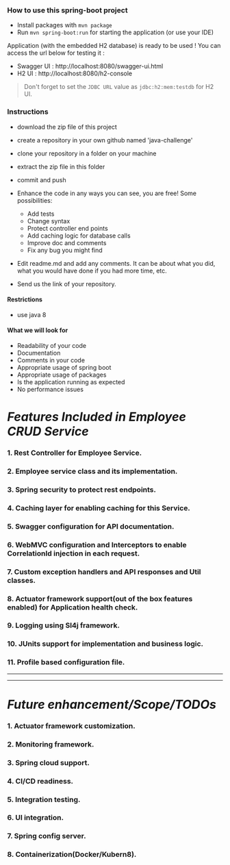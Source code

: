 ### How to use this spring-boot project

- Install packages with `mvn package`
- Run `mvn spring-boot:run` for starting the application (or use your IDE)

Application (with the embedded H2 database) is ready to be used ! You can access the url below for testing it :

- Swagger UI : http://localhost:8080/swagger-ui.html
- H2 UI : http://localhost:8080/h2-console

> Don't forget to set the `JDBC URL` value as `jdbc:h2:mem:testdb` for H2 UI.



### Instructions

- download the zip file of this project
- create a repository in your own github named 'java-challenge'
- clone your repository in a folder on your machine
- extract the zip file in this folder
- commit and push

- Enhance the code in any ways you can see, you are free! Some possibilities:
  - Add tests
  - Change syntax
  - Protect controller end points
  - Add caching logic for database calls
  - Improve doc and comments
  - Fix any bug you might find
- Edit readme.md and add any comments. It can be about what you did, what you would have done if you had more time, etc.
- Send us the link of your repository.

#### Restrictions
- use java 8


#### What we will look for
- Readability of your code
- Documentation
- Comments in your code 
- Appropriate usage of spring boot
- Appropriate usage of packages
- Is the application running as expected
- No performance issues

# *Features Included in Employee CRUD Service*

### 1.  Rest Controller for Employee Service.
### 2.  Employee service class and its implementation.
### 3.  Spring security to protect rest endpoints.
### 4.  Caching layer for enabling caching for this Service.
### 5.  Swagger configuration for API documentation.
### 6.  WebMVC configuration and Interceptors to enable CorrelationId injection in each request.
### 7.  Custom exception handlers and API responses and Util classes.
### 8.  Actuator framework support(out of the box features enabled) for Application health check.
### 9.  Logging using Sl4j framework.
### 10. JUnits support for implementation and business logic.
### 11. Profile based configuration file.

----------------------------------------------------------------------------
----------------------------------------------------------------------------

# _Future enhancement/Scope/TODOs_
### 1. Actuator framework customization.
### 2. Monitoring framework.
### 3. Spring cloud support.
### 4. CI/CD readiness.
### 5. Integration testing.
### 6. UI integration.
### 7. Spring config server.
### 8. Containerization(Docker/Kubern8).

